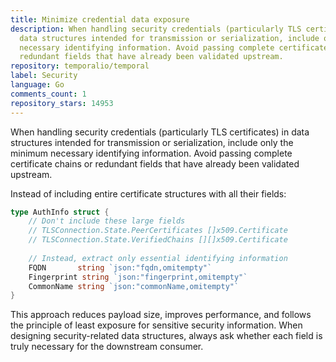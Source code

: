 ```yaml
---
title: Minimize credential data exposure
description: When handling security credentials (particularly TLS certificates) in
  data structures intended for transmission or serialization, include only the minimum
  necessary identifying information. Avoid passing complete certificate chains or
  redundant fields that have already been validated upstream.
repository: temporalio/temporal
label: Security
language: Go
comments_count: 1
repository_stars: 14953
---
```


When handling security credentials (particularly TLS certificates) in data structures intended for transmission or serialization, include only the minimum necessary identifying information. Avoid passing complete certificate chains or redundant fields that have already been validated upstream.

Instead of including entire certificate structures with all their fields:
```go
type AuthInfo struct {
    // Don't include these large fields
    // TLSConnection.State.PeerCertificates []x509.Certificate
    // TLSConnection.State.VerifiedChains [][]x509.Certificate
    
    // Instead, extract only essential identifying information
    FQDN       string `json:"fqdn,omitempty"`
    Fingerprint string `json:"fingerprint,omitempty"`
    CommonName string `json:"commonName,omitempty"`
}
```

This approach reduces payload size, improves performance, and follows the principle of least exposure for sensitive security information. When designing security-related data structures, always ask whether each field is truly necessary for the downstream consumer.